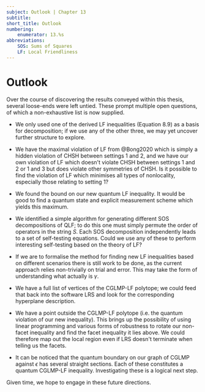 ```yaml
---
subject: Outlook | Chapter 13
subtitle:
short_title: Outlook 
numbering: 
    enumerator: 13.%s
abbreviations:
    SOS: Sums of Squares
    LF: Local Friendliness
---
```


# Outlook 

Over the course of discovering the results conveyed within this thesis, several loose-ends were left untied. These prompt multiple open questions, of which a non-exhaustive list is now supplied.

- We only used one of the derived LF inequalities (Equation 8.9) as a basis for decomposition; if we use any of the other three, we may yet uncover further structure to explore.

- We have the maximal violation of LF from @Bong2020 which is simply a hidden violation of CHSH between settings $1$ and $2$, and we have our own violation of LF which doesn't violate CHSH between settings $1$ and $2$ or $1$ and $3$ but does violate other symmetries of CHSH. Is it possible to find the violation of LF which minimises all types of nonlocality, especially those relating to setting $1$? 

- We found the bound on our new quantum LF inequality. It would be good to find a quantum state and explicit measurement scheme which yields this maximum.

- We identified a simple algorithm for generating different SOS decompositions of QLF; to do this one must simply permute the order of operators in the string $S$. Each SOS decomposition independently leads to a set of self-testing equations. Could we use any of these to perform interesting self-testing based on the theory of LF?

- If we are to formalise the method for finding new LF inequalities based on different scenarios there is still work to be done, as the current approach relies non-trivially on trial and error. This may take the form of understanding what actually is $\gamma$.

- We have a full list of vertices of the CGLMP-LF polytope; we could feed that back into the software LRS and look for the corresponding hyperplane description.

- We have a point outside the CGLMP-LF polytope (i.e. the quantum violation of our new inequality). This brings up the possibility of using linear programming and various forms of robustness to rotate our non-facet inequality and find the facet inequality it lies above. We could therefore map out the local region even if LRS doesn't terminate when telling us the facets.

- It can be noticed that the quantum boundary on our graph of CGLMP against $\epsilon$ has several straight sections. Each of these constitutes a quantum CGLMP-LF inequality. Investigating these is a logical next step.

Given time, we hope to engage in these future directions.